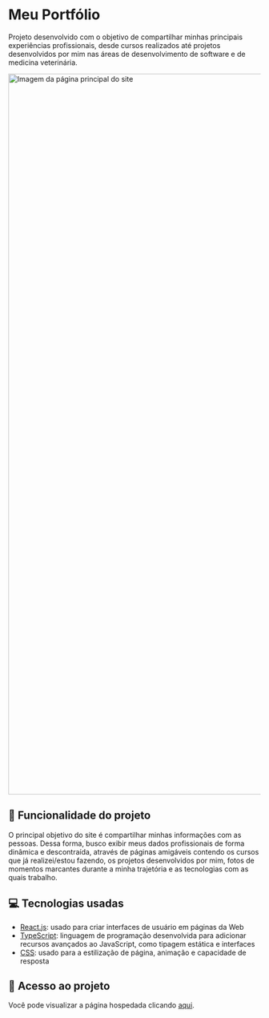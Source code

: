 # Meu Portfólio

Projeto desenvolvido com o objetivo de compartilhar minhas principais experiências profissionais, desde cursos realizados até projetos desenvolvidos por mim nas áreas de desenvolvimento de software e de medicina veterinária.

<img width="1440" alt="Imagem da página principal do site" src="https://github.com/LeticiaSFranca/meu-portfolio/assets/96635074/fb65396c-e9e3-4e44-b93b-555eb8a19903">

## 🔨 Funcionalidade do projeto

O principal objetivo do site é compartilhar minhas informações com as pessoas. Dessa forma, busco exibir meus dados profissionais de forma dinâmica e descontraída, através de páginas amigáveis contendo os cursos que já realizei/estou fazendo, os projetos desenvolvidos por mim, fotos de momentos marcantes durante a minha trajetória e as tecnologias com as quais trabalho.

## 💻 Tecnologias usadas

-   [React.js](https://pt-br.react.dev/blog/2023/03/16/introducing-react-dev): usado para criar interfaces de usuário em páginas da Web
-   [TypeScript](https://www.typescriptlang.org/pt/docs/): linguagem de programação desenvolvida para adicionar recursos avançados ao JavaScript, como tipagem estática e interfaces
-   [CSS](https://developer.mozilla.org/pt-BR/docs/Web/CSS): usado para a estilização de página, animação e capacidade de resposta

## 📁 Acesso ao projeto

Você pode visualizar a página hospedada clicando [aqui](https://www.leticiafranca.com.br/).
